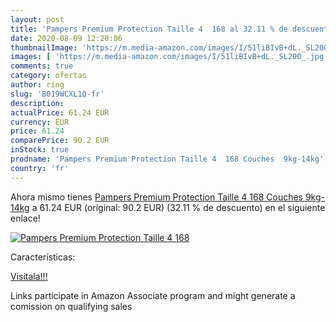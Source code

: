 ```yaml
---
layout: post
title: 'Pampers Premium Protection Taille 4  168 al 32.11 % de descuento'
date: 2020-08-09 12:20:06
thumbnailImage: 'https://m.media-amazon.com/images/I/51liBIvB+dL._SL200_.jpg'
images: [ 'https://m.media-amazon.com/images/I/51liBIvB+dL._SL200_.jpg' ]
comments: true
category: ofertas
author: ring
slug: 'B019WCXL1Q-fr'
description:
actualPrice: 61.24 EUR
currency: EUR
price: 61.24
comparePrice: 90.2 EUR
inStock: true
prodname: 'Pampers Premium Protection Taille 4  168 Couches  9kg-14kg'
country: 'fr'
---
```


Ahora mismo tienes [Pampers Premium Protection Taille 4  168 Couches  9kg-14kg](https://www.amazon.fr/dp/B019WCXL1Q/?tag=tolees0d-21) a 61.24 EUR (original: 90.2 EUR) (32.11 %  de descuento) en el siguiente enlace!

[![Pampers Premium Protection Taille 4  168](https://m.media-amazon.com/images/I/51liBIvB+dL._SL200_.jpg)](https://www.amazon.fr/dp/B019WCXL1Q/?tag=tolees0d-21)

Características:


[Visítala!!!](https://www.amazon.fr/dp/B019WCXL1Q/?tag=tolees0d-21)

Links participate in Amazon Associate program and might generate a comission on qualifying sales
